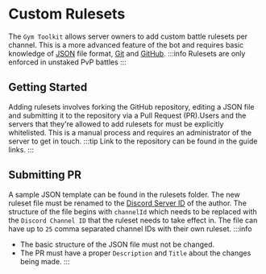 # Custom Rulesets

The `Gym Toolkit` allows server owners to add custom battle rulesets per channel. This is a more advanced feature of the bot and requires basic knowledge of [JSON](https://json.org) file format, [Git](https://git-scm.com/) and [GitHub](https://docs.github.com/en).
:::info
Rulesets are only enforced in unstaked PvP battles
:::

## Getting Started

Adding rulesets involves forking the GitHub repository, editing a JSON file and submitting it to the repository via a Pull Request (PR).Users and the servers that they're allowed to add rulesets for must be explicitly whitelisted. This is a manual process and requires an administrator of the server to get in touch.
:::tip
Link to the repository can be found in the guide links.
:::

## Submitting PR

A sample JSON template can be found in the rulesets folder. The new ruleset file must be renamed to the [Discord Server ID](https://support.discord.com/hc/en-us/articles/206346498-Where-can-I-find-my-User-Server-Message-ID) of the author. The structure of the file begins with `channelId` which needs to be replaced with the `Discord Channel ID` that the ruleset needs to take effect in. The file can have up to `25` comma separated channel IDs with their own ruleset.
:::info
- The basic structure of the JSON file must not be changed.
- The PR must have a proper `Description` and `Title` about the changes being made.
:::